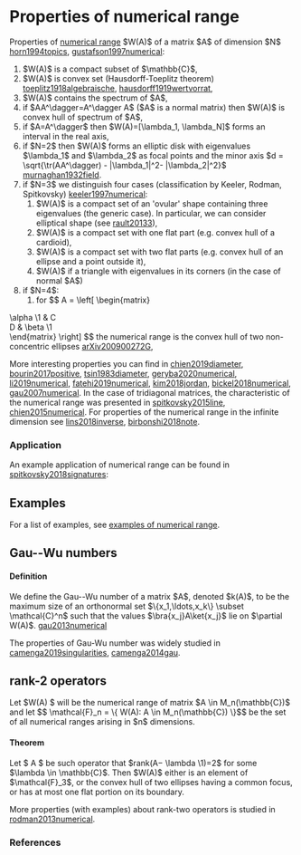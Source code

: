 Properties of numerical range
=============================

Properties of [numerical range](/numerical-range/) \$W(A)\$ of a matrix
\$A\$ of dimension \$N\$ [horn1994topics](@cite), [gustafson1997numerical](@cite):

1.  \$W(A)\$ is a compact subset of \$\\mathbb{C}\$,
2.  \$W(A)\$ is convex set (Hausdorff-Toeplitz theorem) [toeplitz1918algebraische](@cite), [hausdorff1919wertvorrat](@cite),
3.  \$W(A)\$ contains the spectrum of \$A\$,
4.  if \$AA^\\dagger=A^\\dagger A\$ (\$A\$ is a normal matrix) then
    \$W(A)\$ is convex hull of spectrum of \$A\$,
5.  if \$A=A^\\dagger\$ then \$W(A)=\[\\lambda_1, \\lambda_N\]\$ forms
    an interval in the real axis,
6.  if \$N=2\$ then \$W(A)\$ forms an elliptic disk with eigenvalues
    \$\\lambda_1\$ and \$\\lambda_2\$ as focal points and the minor axis
    \$d = \\sqrt{\\tr(AA^\\dagger) - \|\\lambda_1\|^2-
    \|\\lambda_2\|^2}\$ [murnaghan1932field](@cite).
7.  if \$N=3\$ we distinguish four cases (classification by Keeler,
    Rodman, Spitkovsky) [keeler1997numerical](@cite):
    1.  \$W(A)\$ is a compact set of an \'ovular\' shape containing
        three eigenvalues (the generic case). In particular, we can
        consider elliptical shape (see [rault20133](@cite)),
    2.  \$W(A)\$ is a compact set with one flat part (e.g. convex hull
        of a cardioid),
    3.  \$W(A)\$ is a compact set with two flat parts (e.g. convex hull
        of an ellipse and a point outside it),
    4.  \$W(A)\$ if a triangle with eigenvalues in its corners (in the
        case of normal \$A\$)
8.  if \$N=4\$:
    1.  for \$\$ A = \\left\[ \\begin{matrix}

\\alpha \\1 & C\
D & \\beta \\1\
\\end{matrix} \\right\] \$\$ the numerical range is the convex hull of
two non-concentric ellipses [arXiv200900272G](@cite),

More interesting properties you can find in [chien2019diameter](@cite),
[bourin2017positive](@cite), [tsin1983diameter](@cite), [geryba2020numerical](@cite), [li2019numerical](@cite), [fatehi2019numerical](@cite), [kim2018jordan](@cite), [bickel2018numerical](@cite), [gau2007numerical](@cite). In the case of
tridiagonal matrices, the characteristic of the numerical range was
presented in [spitkovsky2015line](@cite), [chien2015numerical](@cite).
For properties of the numerical range in the infinite dimension see [lins2018inverse](@cite), [birbonshi2018note](@cite).

### Application

An example application of numerical range can be found in [spitkovsky2018signatures](@cite):

Examples
--------

For a list of examples, see [examples of numerical
range](/numerical-range/examples).

Gau--Wu numbers
---------------

#### Definition

We define the Gau--Wu number of a matrix \$A\$, denoted \$k(A)\$, to be
the maximum size of an orthonormal set \$\\{x_1,\\ldots,x_k\\} \\subset
\\mathcal{C}^n\$ such that the values \$\\bra{x_j}A\\ket{x_j}\$ lie on
\$\\partial W(A)\$. [gau2013numerical](@cite)

The properties of Gau-Wu number was widely studied in [camenga2019singularities](@cite), [camenga2014gau](@cite).

rank-2 operators
----------------

Let \$W(A) \$ will be the numerical range of matrix \$A \\in
M_n(\\mathbb{C})\$ and let \$\$ \\mathcal{F}\_n = \\{ W(A): A \\in
M_n(\\mathbb{C}) \\}\$\$ be the set of all numerical ranges arising in
\$n\$ dimensions.

#### Theorem

Let \$ A \$ be such operator that \$rank(A− \\lambda \\1)=2\$ for some
\$\\lambda \\in \\mathbb{C}\$. Then \$W(A)\$ either is an element of
\$\\mathcal{F}\_3\$, or the convex hull of two ellipses having a common
focus, or has at most one flat portion on its boundary.

More properties (with examples) about rank-two operators is studied in
[rodman2013numerical](@cite).

### References
